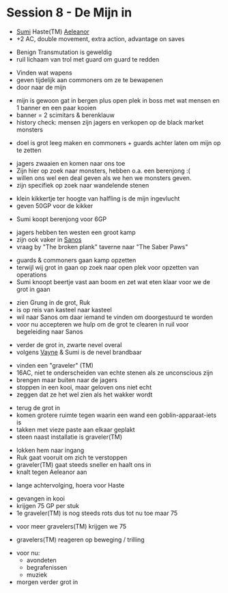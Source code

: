# Session 8 - De Mijn in

- [Sumi](https://bookstack.hemels.me/books/Inquisitors/page/sumi) Haste(TM) [Aeleanor](https://bookstack.hemels.me/books/Inquisitors/page/aeleanor)
- +2 AC, double movement, extra action, advantage on saves

+ Benign Transmutation is geweldig
+ ruil lichaam van trol met guard om guard te redden

- Vinden wat wapens
- geven tijdelijk aan commoners om ze te bewapenen
- door naar de mijn

+ mijn is gewoon gat in bergen plus open plek in boss met wat mensen en 1 banner en een paar kooien
+ banner = 2 scimitars & berenklauw
+ history check: mensen zijn jagers en verkopen op de black market monsters

- doel is grot leeg maken en commoners + guards achter laten om mijn op te zetten

+ jagers zwaaien en komen naar ons toe
+ Zijn hier op zoek naar monsters, hebben o.a. een berenjong :(
+ willen ons wel een deal geven als we hen we monsters geven.
+ zijn specifiek op zoek naar wandelende stenen

- klein kikkertje ter hoogte van halfling is de mijn ingevlucht
- geven 50GP voor de kikker

+ Sumi koopt berenjong voor 6GP

- jagers hebben ten westen een groot kamp
- zijn ook vaker in [Sanos](https://bookstack.hemels.me/books/Inquisitors/page/sanos)
- vraag by "The broken plank" taverne naar "The Saber Paws"

+ guards & commoners gaan kamp opzetten
+ terwijl wij grot in gaan op zoek naar open plek voor opzetten van operations
+ Sumi knoopt beertje vast aan boom en zet wat eten klaar voor we de grot in gaan

- zien Grung in de grot, Ruk
- is op reis van kasteel naar kasteel
- wil naar Sanos om daar iemand te vinden om doorgestuurd te worden
- voor nu accepteren we hulp om de grot te clearen in ruil voor begeleiding naar Sanos

+ verder de grot in, zwarte nevel overal
+ volgens [Vayne](https://bookstack.hemels.me/books/Inquisitors/page/vayne) & Sumi is de nevel brandbaar

- vinden een "graveler" (TM)
- 16AC, niet te onderscheiden van echte stenen als ze unconscious zijn
- brengen maar buiten naar de jagers
- stoppen in een kooi, maar geloven ons niet echt
- zeggen dat ze het wel zien als het wakker wordt

+ terug de grot in
+ komen grotere ruimte tegen waarin een wand een goblin-apparaat-iets is
+ takken met vieze paste aan elkaar geplakt
+ steen naast installatie is graveler(TM)

- lokken hem naar ingang
- Ruk gaat vooruit om zich te verstoppen
- graveler(TM) gaat steeds sneller en haalt ons in
- knalt tegen Aeleanor aan

+ lange achtervolging, hoera voor Haste

- gevangen in kooi
- krijgen 75 GP per stuk
- 1e graveler(TM) is nog steeds rots dus tot nu toe maar 75

+ voor meer gravelers(TM) krijgen we 75

- gravelers(TM) reageren op beweging / trilling

+ voor nu:
    - avondeten
    - begrafenissen
    - muziek
+ morgen verder grot in
